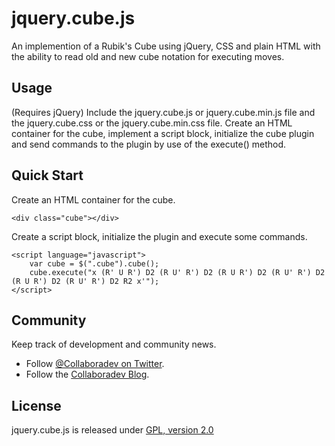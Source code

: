 jquery.cube.js
==============


An implemention of a Rubik's Cube using jQuery, CSS and plain HTML with the ability to read old and new cube notation for executing moves.

## Usage

(Requires jQuery) Include the jquery.cube.js or jquery.cube.min.js file and the jquery.cube.css or the jquery.cube.min.css file.
Create an HTML container for the cube, implement a script block, initialize the cube plugin and send commands to the plugin by use of the execute() method.

## Quick Start

Create an HTML container for the cube.

	<div class="cube"></div>

Create a script block, initialize the plugin and execute some commands.

	<script language="javascript">
		var cube = $(".cube").cube();
		cube.execute("x (R' U R') D2 (R U' R') D2 (R U R') D2 (R U' R') D2 (R U R') D2 (R U' R') D2 R2 x'");
	</script>

## Community

Keep track of development and community news.

* Follow [@Collaboradev on Twitter](https://twitter.com/collaboradev).
* Follow the [Collaboradev Blog](http://www.collaboradev.com).

## License

jquery.cube.js is released under [GPL, version 2.0](http://www.gnu.org/licenses/gpl-2.0.html)
